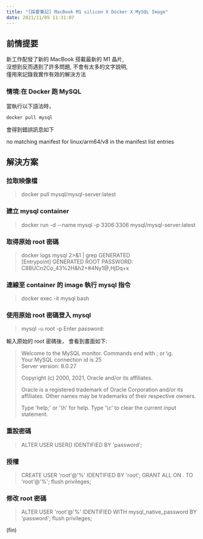 ```yaml
---
title: "[踩雷筆記] MacBook M1 silicon X Docker X MySQL Image"
date: 2021/11/05 11:31:07
---
```


## 前情提要

新工作配發了新的 MacBook 搭載最新的 M1 晶片,  
沒想到反而遇到了許多問題, 不會有太多的文字說明,  
僅用來記錄我實作有效的解決方法

### 情境:在 Docker 跑 MySQL

當執行以下語法時，

```shell
docker pull mysql 
```

會得到錯誤訊息如下

no matching manifest for linux/arm64/v8 in the manifest list entries

## 解決方案

### 拉取映像檔

> docker pull mysql/mysql-server:latest

### 建立 mysql container

> docker run -d --name mysql -p 3306:3306 mysql/mysql-server:latest

### 取得原始 root 密碼

> docker logs mysql 2>&1 | grep GENERATED  
[Entrypoint] GENERATED ROOT PASSWORD: C8BUCn2Co_43%2H&h2+#4Ny1@,HjDq+x

### 連線至 container 的 image 執行 mysql 指令

> docker exec -it mysql bash

### 使用原始 root 密碼登入 mysql  

> mysql -u root -p
> Enter password:

輸入原始的 root 密碼後，
會看到畫面如下:

> Welcome to the MySQL monitor.  Commands end with ; or \g.  
Your MySQL connection id is 25  
Server version: 8.0.27  
>
> Copyright (c) 2000, 2021, Oracle and/or its affiliates.  
>
> Oracle is a registered trademark of Oracle Corporation and/or its  
affiliates. Other names may be trademarks of their respective owners.  
>
> Type 'help;' or '\h' for help. Type '\c' to clear the current input statement.  

### 重設密碼

> ALTER USER USER() IDENTIFIED BY 'password';

### 授權

> CREATE USER 'root'@'%' IDENTIFIED BY 'root';
> GRANT ALL ON *.* TO 'root'@'%';
> flush privileges;

### 修改 root 密碼

> ALTER USER 'root'@'%' IDENTIFIED WITH mysql_native_password BY 'password';
> flush privileges;

(fin)
